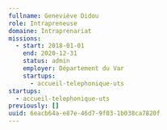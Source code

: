 ```yaml
---
fullname: Geneviève Didou
role: Intrapreneuse
domaine: Intraprenariat
missions:
  - start: 2018-01-01
    end: 2020-12-31
    status: admin
    employer: Département du Var
    startups:
      - accueil-telephonique-uts
startups:
  - accueil-telephonique-uts
previously: []
uuid: 6eacb64a-e87e-46d7-9f03-1b038ca7820f
---
```

